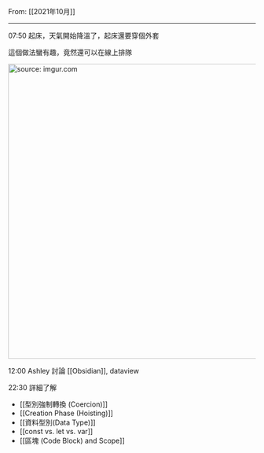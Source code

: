 From: [[2021年10月]]

---

07:50 起床，天氣開始降溫了，起床還要穿個外套

這個做法蠻有趣，竟然還可以在線上排隊

<a href="https://imgur.com/ZytFw5M"><img src="https://i.imgur.com/ZytFw5M.jpg" title="source: imgur.com" width="600px"/></a>

12:00 Ashley 討論 [[Obsidian]], dataview

22:30 詳細了解 
- [[型別強制轉換 (Coercion)]]
- [[Creation Phase (Hoisting)]]
- [[資料型別(Data Type)]]
- [[const vs. let vs. var]]
- [[區塊 (Code Block) and Scope]]
